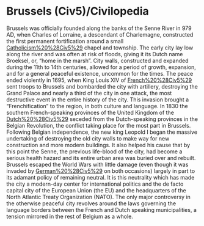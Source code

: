 # Brussels (Civ5)/Civilopedia

Brussels was officially founded along the banks of the Senne River in 979 AD, when Charles of Lorraine, a descendant of Charlemagne, constructed the first permanent fortification around a small [Catholicism%20%28Civ5%29](Catholic) chapel and township. The early city lay low along the river and was often at risk of floods, giving it its Dutch name Broeksel, or, “home in the marsh”. City walls, constructed and expanded during the 11th to 14th centuries, allowed for a period of growth, expansion, and for a general peaceful existence, uncommon for the times.
The peace ended violently in 1695, when King Louis XIV of [French%20%28Civ5%29](France) sent troops to Brussels and bombarded the city with artillery, destroying the Grand Palace and nearly a third of the city in one attack, the most destructive event in the entire history of the city. This invasion brought a “Frenchification” to the region, in both culture and language. In 1830 the southern French-speaking provinces of the United Kingdom of the [Dutch%20%28Civ5%29](Netherlands) seceded from the Dutch-speaking provinces in the Belgian Revolution, the conflict taking place for the most part in Brussels. Following Belgian independence, the new king Leopold I began the massive undertaking of destroying the old city walls to make way for new construction and more modern buildings. It also helped his cause that by this point the Senne, the previous life-blood of the city, had become a serious health hazard and its entire urban area was buried over and rebuilt.
Brussels escaped the World Wars with little damage (even though it was invaded by [German%20%28Civ5%29](Germany) on both occasions) largely in part to its adamant policy of remaining neutral. It is this neutrality which has made the city a modern-day center for international politics and the de facto capital city of the European Union (the EU) and the headquarters of the North Atlantic Treaty Organization (NATO). The only major controversy in the otherwise peaceful city revolves around the laws governing the language borders between the French and Dutch speaking municipalities, a tension mirrored in the rest of Belgium as a whole.